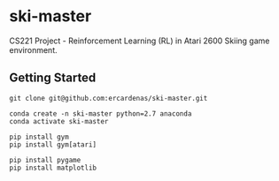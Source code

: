 # ski-master
CS221 Project - Reinforcement Learning (RL) in Atari 2600 Skiing game environment.

## Getting Started

```
git clone git@github.com:ercardenas/ski-master.git

conda create -n ski-master python=2.7 anaconda
conda activate ski-master

pip install gym
pip install gym[atari]

pip install pygame
pip install matplotlib
```
